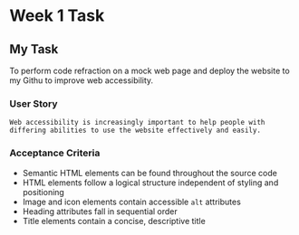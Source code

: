 # Week 1 Task

## My Task

To perform code refraction on a mock web page and deploy the website to my Githu to improve web accessibility.

### User Story

```
Web accessibility is increasingly important to help people with differing abilities to use the website effectively and easily.
```

### Acceptance Criteria

* Semantic HTML elements can be found throughout the source code
* HTML elements follow a logical structure independent of styling and positioning
* Image and icon elements contain accessible `alt` attributes
* Heading attributes fall in sequential order
* Title elements contain a concise, descriptive title


